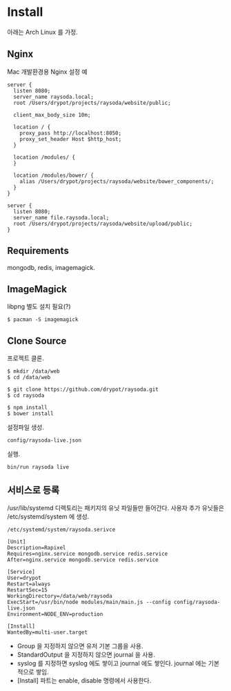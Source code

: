 # Install

아래는 Arch Linux 를 가정.

## Nginx

Mac 개발환경용 Nginx 설정 예

    server {
      listen 8080;
      server_name raysoda.local;
      root /Users/drypot/projects/raysoda/website/public;

      client_max_body_size 10m;

      location / {
        proxy_pass http://localhost:8050;
        proxy_set_header Host $http_host;
      }

      location /modules/ {
      }

      location /modules/bower/ {
        alias /Users/drypot/projects/raysoda/website/bower_components/;
      }
    }

    server {
      listen 8080;
      server_name file.raysoda.local;
      root /Users/drypot/projects/raysoda/website/upload/public;
    }

## Requirements

mongodb, redis, imagemagick.

## ImageMagick

libpng 별도 설치 필요(?)

    $ pacman -S imagemagick

## Clone Source

프로젝트 클론.

    $ mkdir /data/web
    $ cd /data/web

    $ git clone https://github.com/drypot/raysoda.git
    $ cd raysoda

    $ npm install
    $ bower install

설정파일 생성.

    config/raysoda-live.json

실행.

    bin/run raysoda live


## 서비스로 등록

/usr/lib/systemd 디렉토리는 패키지의 유닛 파일들만 들어간다.
사용자 추가 유닛들은 /etc/systemd/system 에 생성.

    /etc/systemd/system/raysoda.serivce

    [Unit]
    Description=Rapixel
    Requires=nginx.service mongodb.service redis.service
    After=nginx.service mongodb.service redis.service

    [Service]
    User=drypot
    Restart=always
    RestartSec=15
    WorkingDirectory=/data/web/raysoda
    ExecStart=/usr/bin/node modules/main/main.js --config config/raysoda-live.json
    Environment=NODE_ENV=production

    [Install]
    WantedBy=multi-user.target

* Group 을 지정하지 않으면 유저 기본 그룹을 사용.
* StandardOutput 을 지정하지 않으면 journal 을 사용.
* syslog 를 지정하면 syslog 에도 쌓이고 journal 에도 쌓인다. journal 에는 기본적으로 쌓임.
* [Install] 파트는 enable, disable 명령에서 사용한다.

